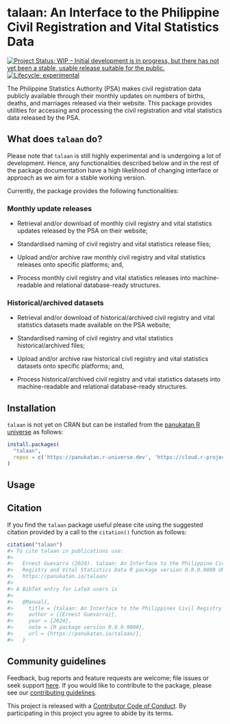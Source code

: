 
<!-- README.md is generated from README.Rmd. Please edit that file -->

# talaan: An Interface to the Philippine Civil Registration and Vital Statistics Data

<!-- badges: start -->

[![Project Status: WIP – Initial development is in progress, but there
has not yet been a stable, usable release suitable for the
public.](https://www.repostatus.org/badges/latest/wip.svg)](https://www.repostatus.org/#wip)
[![Lifecycle:
experimental](https://img.shields.io/badge/lifecycle-experimental-orange.svg)](https://lifecycle.r-lib.org/articles/stages.html#experimental)
<!-- badges: end -->

The Philippine Statistics Authority (PSA) makes civil registration data
publicly available through their monthly updates on numbers of births,
deaths, and marriages released via their website. This package provides
utilities for accessing and processing the civil registration and vital
statistics data released by the PSA.

## What does `talaan` do?

Please note that `talaan` is still highly experimental and is undergoing
a lot of development. Hence, any functionalities described below and in
the rest of the package documentation have a high likelihood of changing
interface or approach as we aim for a stable working version.

Currently, the package provides the following functionalities:

### Monthly update releases

- Retrieval and/or download of monthly civil registry and vital
  statistics updates released by the PSA on their website;

- Standardised naming of civil registry and vital statistics release
  files;

- Upload and/or archive raw monthly civil registry and vital statistics
  releases onto specific platforms; and,

- Process monthly civil registry and vital statistics releases into
  machine-readable and relational database-ready structures.

### Historical/archived datasets

- Retrieval and/or download of historical/archived civil registry and
  vital statistics datasets made available on the PSA website;

- Standardised naming of civil registry and vital statistics
  historical/archived files;

- Upload and/or archive raw historical civil registry and vital
  statistics datasets onto specific platforms; and,

- Process historical/archived civil registry and vital statistics
  datasets into machine-readable and relational database-ready
  structures.

## Installation

`talaan` is not yet on CRAN but can be installed from the [panukatan R
universe](https://panukatan.r-universe.dev) as follows:

``` r
install.packages(
  "talaan",
  repos = c('https://panukatan.r-universe.dev', 'https://cloud.r-project.org')
)
```

## Usage

## Citation

If you find the `talaan` package useful please cite using the suggested
citation provided by a call to the `citation()` function as follows:

``` r
citation("talaan")
#> To cite talaan in publications use:
#> 
#>   Ernest Guevarra (2024). talaan: An Interface to the Philippine Civil
#>   Registry and Vital Statistics Data R package version 0.0.0.9000 URL
#>   https://panukatan.io/talaan/
#> 
#> A BibTeX entry for LaTeX users is
#> 
#>   @Manual{,
#>     title = {talaan: An Interface to the Philippines Civil Registry and Vital Statistics Data},
#>     author = {{Ernest Guevarra}},
#>     year = {2024},
#>     note = {R package version 0.0.0.9000},
#>     url = {https://panukatan.io/talaan/},
#>   }
```

## Community guidelines

Feedback, bug reports and feature requests are welcome; file issues or
seek support [here](https://github.com/panukatan/talaan/issues). If you
would like to contribute to the package, please see our [contributing
guidelines](https://panukatan.io/talaan/CONTRIBUTING.html).

This project is released with a [Contributor Code of
Conduct](https://panukatan.io/talaan/CODE_OF_CONDUCT.html). By
participating in this project you agree to abide by its terms.
